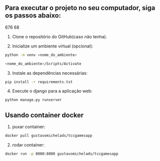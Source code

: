 ## Para executar o projeto no seu computador, siga os passos abaixo:
676 68
1. Clone o repositório do GitHub(caso não tenha).

2. Inicialize um ambiente virtual (opcional):
```bash
python -m venv <nome_do_ambiente>
```

```bash
<nome_do_ambiente>/Scripts/Activate
```

3. Instale as dependências necessárias:
```bash
pip install -r requirements.txt
```
4. Execute o django para a aplicação web:
```bash
python manage.py runserver
```

## Usando container docker

1. puxar container:
```bash
docker pull gustavomichelads/tccgamesapp
```

2. rodar container:
```bash
docker run -p 8000:8000 gustavomichelads/tccgamesapp
```